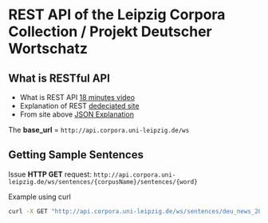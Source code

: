 # REST API of the Leipzig Corpora Collection / Projekt Deutscher Wortschatz

## What is RESTful API

- What is REST API [18 minutes video](https://www.youtube.com/watch?v=Q-BpqyOT3a8)
- Explanation of REST [dedeciated site](https://restfulapi.net/)
- From site above [JSON Explanation](https://restfulapi.net/introduction-to-json/)

The **base_url** = `http://api.corpora.uni-leipzig.de/ws`

## Getting Sample Sentences

Issue **HTTP GET** request: `http://api.corpora.uni-leipzig.de/ws/sentences/{corpusName}/sentences/{word}`

Example using curl

```bash
curl -X GET "http://api.corpora.uni-leipzig.de/ws/sentences/deu_news_2012_1M/sentences/Zucker?offset=0&limit=10" -H  "accept: application/json"
```
